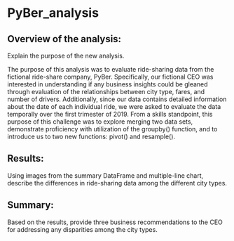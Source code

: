 # PyBer_analysis



## Overview of the analysis: 

Explain the purpose of the new analysis.

The purpose of this analysis was to evaluate ride-sharing data from the fictional ride-share company, PyBer.  Specifically, our fictional CEO was interested in understanding if any business insights could be gleaned through evaluation of the relationships between city type, fares, and number of drivers.  Additionally, since our data contains detailed information about the date of each individual ride, we were asked to evaluate the data temporally over the first trimester of 2019.  From a skills standpoint, this purpose of this challenge was to explore merging two data sets, demonstrate proficiency with utilization of the groupby() function, and to introduce us to two new functions: pivot() and resample(). 

## Results: 
Using images from the summary DataFrame and multiple-line chart, describe the differences in ride-sharing data among the different city types.


## Summary: 
Based on the results, provide three business recommendations to the CEO for addressing any disparities among the city types.
